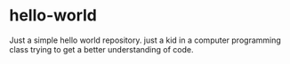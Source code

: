 # hello-world
Just a simple hello world repository.
just a kid in a computer programming class trying to get a better understanding of code.

